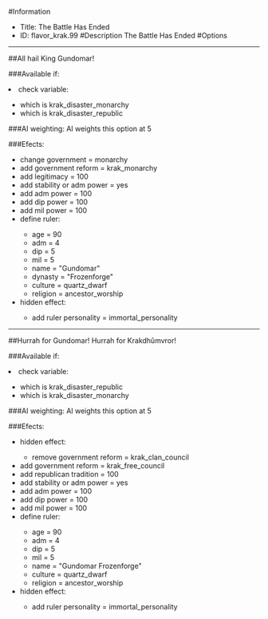 #Information
 - Title: The Battle Has Ended
 - ID: flavor_krak.99
#Description
The Battle Has Ended
#Options

___
##All hail King Gundomar!

###Available if:
<li>check variable:</li><ul><li>which is krak_disaster_monarchy</li><li>which  is krak_disaster_republic</li></ul>

###AI weighting:
AI weights this option at 5


###Efects:<ul><li>change government = monarchy</li><li>add government reform = krak_monarchy</li><li>add legitimacy = 100</li><li>add stability or adm power = yes</li><li>add adm power = 100</li><li>add dip power = 100</li><li>add mil power = 100</li><li>define ruler:</li><ul><li>age = 90</li><li>adm = 4</li><li>dip = 5</li><li>mil = 5</li><li>name = "Gundomar"</li><li>dynasty = "Frozenforge"</li><li>culture = quartz_dwarf</li><li>religion = ancestor_worship</li></ul><li>hidden effect:</li><ul><li>add ruler personality = immortal_personality</li></ul></ul>

___
##Hurrah for Gundomar! Hurrah for Krakdhûmvror!

###Available if:
<li>check variable:</li><ul><li>which is krak_disaster_republic</li><li>which  is krak_disaster_monarchy</li></ul>

###AI weighting:
AI weights this option at 5


###Efects:<ul><li>hidden effect:</li><ul><li>remove government reform = krak_clan_council</li></ul><li>add government reform = krak_free_council</li><li>add republican tradition = 100</li><li>add stability or adm power = yes</li><li>add adm power = 100</li><li>add dip power = 100</li><li>add mil power = 100</li><li>define ruler:</li><ul><li>age = 90</li><li>adm = 4</li><li>dip = 5</li><li>mil = 5</li><li>name = "Gundomar Frozenforge"</li><li>culture = quartz_dwarf</li><li>religion = ancestor_worship</li></ul><li>hidden effect:</li><ul><li>add ruler personality = immortal_personality</li></ul></ul>
